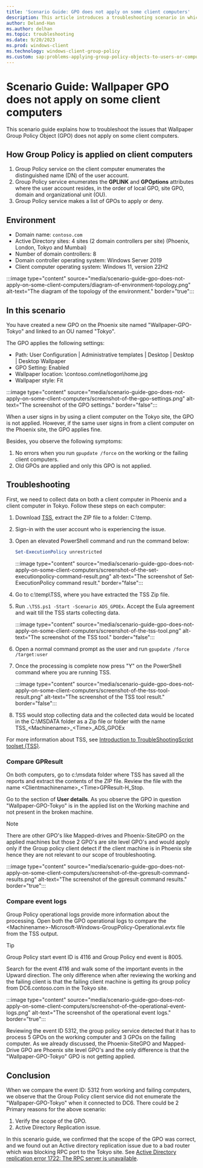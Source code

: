 ```yaml
---
title: 'Scenario Guide: GPO does not apply on some client computers'
description: This article introduces a troubleshooting scenario in which Wallpaper GPO does not apply on some client computers.
author: Deland-Han
ms.author: delhan
ms.topic: troubleshooting
ms.date: 9/20/2023
ms.prod: windows-client
ms.technology: windows-client-group-policy
ms.custom: sap:problems-applying-group-policy-objects-to-users-or-computers, csstroubleshoot
---
```

# Scenario Guide: Wallpaper GPO does not apply on some client computers

This scenario guide explains how to troubleshoot the issues that Wallpaper Group Policy Object (GPO) does not apply on some client computers.

## How Group Policy is applied on client computers

1. Group Policy service on the client computer enumerates the distinguished name (DN) of the user account.
2. Group Policy service enumerates the **GPLINK** and **GPOptions** attributes where the user account resides, in the order of local GPO, site GPO, domain and organizational unit (OU).
3. Group Policy service makes a list of GPOs to apply or deny.

## Environment

- Domain name: `contoso.com`
- Active Directory sites: 4 sites (2 domain controllers per site) (Phoenix, London, Tokyo and Mumbai)
- Number of domain controllers: 8
- Domain controller operating system: Windows Server 2019
- Client computer operating system: Windows 11, version 22H2

:::image type="content" source="media/scenario-guide-gpo-does-not-apply-on-some-client-computers/diagram-of-environment-topology.png" alt-text="The diagram of the topology of the environment." border="true":::

## In this scenario

You have created a new GPO on the Phoenix site named "Wallpaper-GPO-Tokyo" and linked to an OU named "Tokyo".

The GPO applies the following settings:

- Path: User Configuration | Administrative templates | Desktop | Desktop | Desktop Wallpaper
- GPO Setting: Enabled
- Wallpaper location: \contoso.com\netlogon\home.jpg
- Wallpaper style: Fit

:::image type="content" source="media/scenario-guide-gpo-does-not-apply-on-some-client-computers/screenshot-of-the-gpo-settings.png" alt-text="The screenshot of the GPO settings." border="false":::

When a user signs in by using a client computer on the Tokyo site, the GPO is not applied. However, if the same user signs in from a client computer on the Phoenix site, the GPO applies fine.

Besides, you observe the following symptoms:

1. No errors when you run `gpupdate /force` on the working or the failing client computers.
2. Old GPOs are applied and only this GPO is not applied.

## Troubleshooting

First, we need to collect data on both a client computer in Phoenix and a client computer in Tokyo. Follow these steps on each computer:

1. Download [TSS](https://aka.ms/gettss), extract the ZIP file to a folder: C:\temp.
2. Sign-in with the user account who is experiencing the issue.
3. Open an elevated PowerShell command and run the command below:

   ```powershell
   Set-ExecutionPolicy unrestricted
   ```

   :::image type="content" source="media/scenario-guide-gpo-does-not-apply-on-some-client-computers/screenshot-of-the-set-executionpolicy-command-result.png" alt-text="The screenshot of Set-ExecutionPolicy command result." border="false":::

4. Go to c:\temp\TSS, where you have extracted the TSS Zip file.
5. Run `.\TSS.ps1 -Start -Scenario ADS_GPOEx`. Accept the Eula agreement and wait till the TSS starts collecting data.

   :::image type="content" source="media/scenario-guide-gpo-does-not-apply-on-some-client-computers/screenshot-of-the-tss-tool.png" alt-text="The screenshot of the TSS tool." border="false":::

6. Open a normal command prompt as the user and run `gpupdate /force /target:user`
7. Once the processing is complete now press "Y" on the PowerShell command where you are running TSS.

   :::image type="content" source="media/scenario-guide-gpo-does-not-apply-on-some-client-computers/screenshot-of-the-tss-tool-result.png" alt-text="The screenshot of the TSS tool result." border="false":::

8. TSS would stop collecting data and the collected data would be located in the C:\MSDATA folder as a Zip file or folder with the name TSS_\<Machinename\>_\<Time\>_ADS_GPOEx

For more information about TSS, see [Introduction to TroubleShootingScript toolset (TSS)](../windows-troubleshooters/introduction-to-troubleshootingscript-toolset-tss.md).

### Compare GPResult

On both computers, go to c:\msdata folder where TSS has saved all the reports and extract the contents of the ZIP file. Review the file with the name \<Clientmachinename\>_\<Time\>GPResult-H_Stop.

Go to the section of **User details**. As you observe the GPO in question "Wallpaper-GPO-Tokyo" is in the applied list on the Working machine and not present in the broken machine.

> [!NOTE]
> There are other GPO's like Mapped-drives and Phoenix-SiteGPO on the applied machines but those 2 GPO's are site level GPO's and would apply only if the Group policy client detect if the client machine is in Phoenix site hence they are not relevant to our scope of troubleshooting.

:::image type="content" source="media/scenario-guide-gpo-does-not-apply-on-some-client-computers/screenshot-of-the-gpresult-command-results.png" alt-text="The screenshot of the gpresult command results." border="true":::

### Compare event logs

Group Policy operational logs provide more information about the processing. Open both the GPO operational logs to compare the \<Machinename\>-Microsoft-Windows-GroupPolicy-Operational.evtx file from the TSS output.

> [!TIP]
> Group Policy start event ID is 4116 and Group Policy end event is 8005.

Search for the event 4116 and walk some of the important events in the Upward direction. The only difference when after reviewing the working and the failing client is that the failing client machine is getting its group policy from DC6.contoso.com in the Tokyo site.

:::image type="content" source="media/scenario-guide-gpo-does-not-apply-on-some-client-computers/screenshot-of-the-operational-event-logs.png" alt-text="The screenshot of the operational event logs." border="true":::

Reviewing the event ID 5312, the group policy service detected that it has to process 5 GPOs on the working computer and 3 GPOs on the failing computer. As we already discussed, the Phoenix-SiteGPO and Mapped-Drive GPO are Phoenix site level GPO's and the only difference is that the "Wallpaper-GPO-Tokyo" GPO is not getting applied.

## Conclusion

When we compare the event ID: 5312 from working and failing computers, we observe that the Group Policy client service did not enumerate the "Wallpaper-GPO-Tokyo" when it connected to DC6.
There could be 2 Primary reasons for the above scenario:

1. Verify the scope of the GPO.
2. Active Directory Replication issue.

In this scenario guide, we confirmed that the scope of the GPO was correct, and we found out an Active directory replication issue due to a bad router which was blocking RPC port to the Tokyo site. See [Active Directory replication error 1722: The RPC server is unavailable](../../windows-server/identity/replication-error-1722-rpc-server-unavailable.md).

